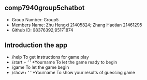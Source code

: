 ## comp7940group5chatbot

- Group Number: Group5
- Members Name: Zhu Hengxi 21405824; Zhang Haotian 21461295
- Github ID: 68376392;95171874

## Introduction the app
- /help To get instructions for game play
- /start + ‘ ‘ +Yourname  To let the game ready to begin
- /game   To let the game begin
- /show+ ‘ ‘ +Yourname   To show your results of guessing game
